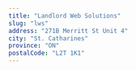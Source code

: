 ```yaml
---
title: "Landlord Web Solutions"
slug: "lws"
address: "271B Merritt St Unit 4"
city: "St. Catharines"
province: "ON"
postalCode: "L2T 1K1"
---
```

